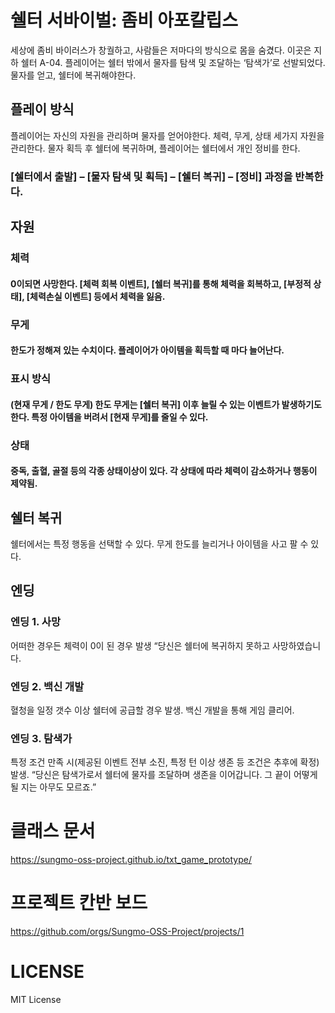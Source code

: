 # 쉘터 서바이벌: 좀비 아포칼립스
세상에 좀비 바이러스가 창궐하고, 사람들은 저마다의 방식으로 몸을 숨겼다. 이곳은 지하 쉘터 A-04. 플레이어는 쉘터 밖에서 물자를 탐색 및 조달하는 ‘탐색가’로 선발되었다.
물자를 얻고, 쉘터에 복귀해야한다.

## 플레이 방식
플레이어는 자신의 자원을 관리하며 물자를 얻어야한다. 체력, 무게, 상태 세가지 자원을 관리한다. 물자 획득 후 쉘터에 복귀하며, 플레이어는 쉘터에서 개인 정비를 한다. 
### [쉘터에서 출발] – [물자 탐색 및 획득] – [쉘터 복귀] – [정비] 과정을 반복한다.

## 자원
### 체력
#### 0이되면 사망한다. [체력 회복 이벤트], [쉘터 복귀]를 통해 체력을 회복하고, [부정적 상태], [체력손실 이벤트] 등에서 체력을 잃음.

### 무게
#### 한도가 정해져 있는 수치이다. 플레이어가 아이템을 획득할 때 마다 늘어난다.

### 표시 방식
#### (현재 무게 / 한도 무게) 한도 무게는 [쉘터 복귀] 이후 늘릴 수 있는 이벤트가 발생하기도 한다. 특정 아이템을 버려서 [현재 무게]를 줄일 수 있다.

### 상태
#### 중독, 출혈, 골절 등의 각종 상태이상이 있다. 각 상태에 따라 체력이 감소하거나 행동이 제약됨.


## 쉘터 복귀
쉘터에서는 특정 행동을 선택할 수 있다. 무게 한도를 늘리거나 아이템을 사고 팔 수 있다.

## 엔딩
### 엔딩 1. 사망
어떠한 경우든 체력이 0이 된 경우 발생
“당신은 쉘터에 복귀하지 못하고 사망하였습니다.

### 엔딩 2. 백신 개발
혈청을 일정 갯수 이상 쉘터에 공급할 경우 발생.
백신 개발을 통해 게임 클리어.

### 엔딩 3. 탐색가
특정 조건 만족 시(제공된 이벤트 전부 소진, 특정 턴 이상 생존 등 조건은 추후에 확정) 발생.
“당신은 탐색가로서 쉘터에 물자를 조달하며 생존을 이어갑니다. 그 끝이 어떻게 될 지는 아무도 모르죠.”

# 클래스 문서
https://sungmo-oss-project.github.io/txt_game_prototype/

# 프로젝트 칸반 보드
https://github.com/orgs/Sungmo-OSS-Project/projects/1

# LICENSE
MIT License
